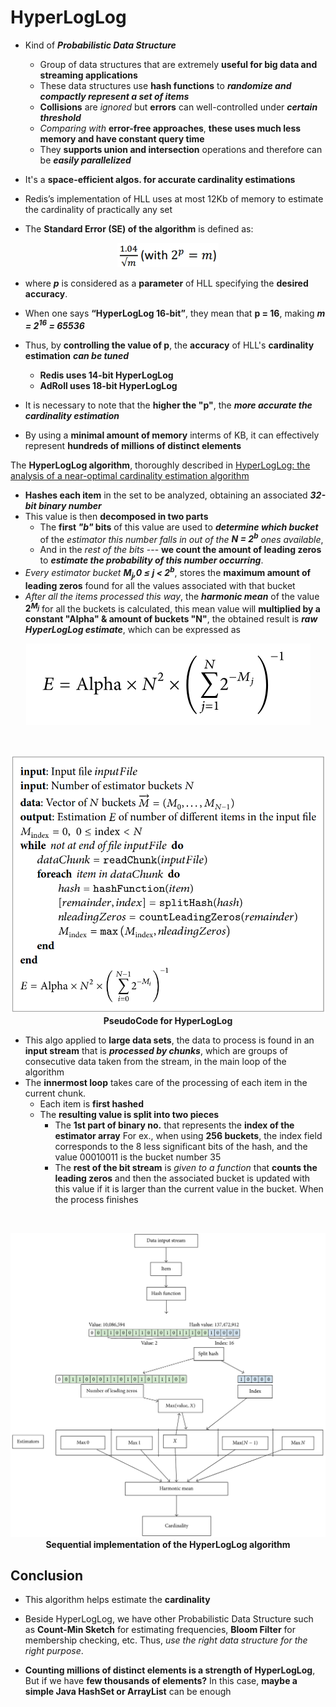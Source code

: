 # HyperLogLog

- Kind of ***Probabilistic Data Structure***
  - Group of data structures that are extremely **useful for big data and streaming applications**
  - These data structures use **hash functions** to ***randomize and compactly represent a set of items***
  - **Collisions** are *ignored* but **errors** can well-controlled under ***certain threshold***
  - *Comparing with* **error-free approaches**, **these uses much less memory and have constant query time**
  - They **supports union and intersection** operations and therefore can be ***easily parallelized***


- It's a **space-efficient algos. for accurate cardinality estimations**
- Redis’s implementation of HLL uses at most 12Kb of memory to estimate the cardinality of practically any set

-  The **Standard Error (SE) of the algorithm** is defined as:
<p align="center">
  <img align="" src="https://raw.githubusercontent.com/Pangaj/HyperLogLog/master/pictures/hllFormula.png" alt="center">
</p>

 - where ***p*** is considered as a **parameter**  of HLL specifying the **desired accuracy**.
 - When one says **“HyperLogLog 16-bit”**, they mean that **p = 16**, making ***m = 2<sup>16</sup> = 65536***
 - Thus, by **controlling the value of p**, the **accuracy** of HLL's **cardinality estimation** ***can be tuned***
    - **Redis uses 14-bit HyperLogLog**
    - **AdRoll uses 18-bit HyperLogLog**
  - It is necessary to note that the **higher the "p"**, the ***more accurate the cardinality estimation***

- By using a **minimal amount of memory** interms of KB, it can effectively represent **hundreds of millions of distinct elements**



 The **HyperLogLog algorithm**, thoroughly described in [HyperLogLog: the analysis of a near-optimal cardinality estimation algorithm](http://algo.inria.fr/flajolet/Publications/FlFuGaMe07.pdf)
- **Hashes each item** in the set to be analyzed, obtaining an associated ***32-bit binary number***
- This value is then **decomposed in two parts**
  - The **first *"b"* bits** of this value are used to ***determine which bucket*** of the *estimator this number falls in out of the **N = 2<sup>b</sub>** ones available*,
  - And in the *rest of the bits* --- **we count the amount of leading zeros** to ***estimate the probability of this number occurring***.
- *Every estimator bucket **M<sub>j</sub>,0  ≤ j < 2<sup>b</sup>***, stores the **maximum amount of leading zeros** found for all the values associated with that bucket
- *After all the items processed this way*, the ***harmonic mean*** of the value **2<sup>*M<sub>j</sub>*</sup>** for all the buckets is calculated, this mean value will **multiplied by a constant "Alpha" & amount of buckets "N"**, the obtained result is ***raw HyperLogLog estimate***, which can be expressed as

<p align="center">
  <img align="" src="https://raw.githubusercontent.com/Pangaj/HyperLogLog/master/pictures/formula.png" alt="center">
</p>

&nbsp;

<p align="center">
  <img align="" src="https://raw.githubusercontent.com/Pangaj/HyperLogLog/master/pictures/pseudocodeHLL.png" alt="center">
<strong>PseudoCode for HyperLogLog</strong>
</p>

- This algo applied to **large data sets**, the data to process is found in an **input stream** that is ***processed by chunks***, which are groups of consecutive data taken from the stream, in the main loop of the algorithm
- The **innermost loop** takes care of the processing of each item in the current chunk.
  - Each item is **first hashed**
  - The **resulting value is split into two pieces**
    - The **1st part of binary no.** that represents the **index of the estimator array** For ex., when using **256 buckets**, the index field corresponds to the 8 less significant bits of the hash, and the value 00010011 is the bucket number 35
    - The **rest of the bit stream** is *given to a function* that **counts the leading zeros** and then the associated bucket is updated with this value if it is larger than the current value in the bucket. When the process finishes

&nbsp;

<p align="center">
  <img align="" src="https://raw.githubusercontent.com/Pangaj/HyperLogLog/master/pictures/sequential.png" alt="center">
<strong>Sequential implementation of the HyperLogLog algorithm</strong>
</p>

## Conclusion
- This algorithm helps estimate the **cardinality**
- Beside HyperLogLog, we have other Probabilistic Data Structure such as **Count-Min Sketch** for estimating frequencies, **Bloom Filter** for membership checking, etc. Thus, *use the right data structure for the right purpose*.


- **Counting millions of distinct elements is a strength of HyperLogLog**, But if we have **few thousands of elements?** In this case, **maybe a simple Java HashSet or ArrayList** can be enough
